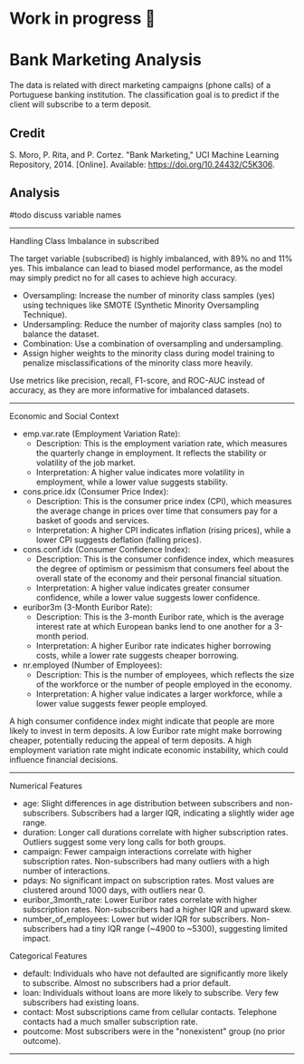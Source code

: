 # Work in progress 🚧
# Bank Marketing Analysis

The data is related with direct marketing campaigns (phone calls) of a Portuguese banking institution. The classification goal is to predict if the client will subscribe to a term deposit.

## Credit
S. Moro, P. Rita, and P. Cortez. "Bank Marketing," UCI Machine Learning Repository, 2014. [Online]. Available: https://doi.org/10.24432/C5K306.


## Analysis 

#todo
discuss variable names

---

Handling Class Imbalance in subscribed

The target variable (subscribed) is highly imbalanced, with 89% no and 11% yes. This imbalance can lead to biased model performance, as the model may simply predict no for all cases to achieve high accuracy.

- Oversampling: Increase the number of minority class samples (yes) using techniques like SMOTE (Synthetic Minority Oversampling Technique).
- Undersampling: Reduce the number of majority class samples (no) to balance the dataset.
- Combination: Use a combination of oversampling and undersampling.
- Assign higher weights to the minority class during model training to penalize misclassifications of the minority class more heavily.

Use metrics like precision, recall, F1-score, and ROC-AUC instead of accuracy, as they are more informative for imbalanced datasets.

---

Economic and Social Context

- emp.var.rate (Employment Variation Rate):
  - Description: This is the employment variation rate, which measures the quarterly change in employment. It reflects the stability or volatility of the job market.
  - Interpretation: A higher value indicates more volatility in employment, while a lower value suggests stability.
- cons.price.idx (Consumer Price Index):
  - Description: This is the consumer price index (CPI), which measures the average change in prices over time that consumers pay for a basket of goods and services.
  - Interpretation: A higher CPI indicates inflation (rising prices), while a lower CPI suggests deflation (falling prices).
- cons.conf.idx (Consumer Confidence Index):
  - Description: This is the consumer confidence index, which measures the degree of optimism or pessimism that consumers feel about the overall state of the economy and their personal financial situation.
  - Interpretation: A higher value indicates greater consumer confidence, while a lower value suggests lower confidence.
- euribor3m (3-Month Euribor Rate):
  - Description: This is the 3-month Euribor rate, which is the average interest rate at which European banks lend to one another for a 3-month period.
  - Interpretation: A higher Euribor rate indicates higher borrowing costs, while a lower rate suggests cheaper borrowing.
- nr.employed (Number of Employees):
  - Description: This is the number of employees, which reflects the size of the workforce or the number of people employed in the economy.
  - Interpretation: A higher value indicates a larger workforce, while a lower value suggests fewer people employed.

A high consumer confidence index might indicate that people are more likely to invest in term deposits.
A low Euribor rate might make borrowing cheaper, potentially reducing the appeal of term deposits.
A high employment variation rate might indicate economic instability, which could influence financial decisions.

---

Numerical Features

- age:
Slight differences in age distribution between subscribers and non-subscribers.
Subscribers had a larger IQR, indicating a slightly wider age range.
- duration:
Longer call durations correlate with higher subscription rates.
Outliers suggest some very long calls for both groups.
- campaign:
Fewer campaign interactions correlate with higher subscription rates.
Non-subscribers had many outliers with a high number of interactions.
- pdays:
No significant impact on subscription rates.
Most values are clustered around 1000 days, with outliers near 0.
- euribor_3month_rate:
Lower Euribor rates correlate with higher subscription rates.
Non-subscribers had a higher IQR and upward skew.
- number_of_employees:
Lower but wider IQR for subscribers.
Non-subscribers had a tiny IQR range (~4900 to ~5300), suggesting limited impact.

Categorical Features

- default:
Individuals who have not defaulted are significantly more likely to subscribe.
Almost no subscribers had a prior default.
- loan:
Individuals without loans are more likely to subscribe.
Very few subscribers had existing loans.
- contact:
Most subscriptions came from cellular contacts.
Telephone contacts had a much smaller subscription rate.
- poutcome:
Most subscribers were in the "nonexistent" group (no prior outcome).

---
